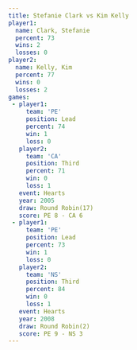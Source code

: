```yaml
---
title: Stefanie Clark vs Kim Kelly
player1:               
  name: Clark, Stefanie
  percent: 73          
  wins: 2              
  losses: 0            
player2:               
  name: Kelly, Kim     
  percent: 77          
  wins: 0              
  losses: 2            
games:
 - player1:        
     team: 'PE'    
     position: Lead
     percent: 74   
     win: 1        
     loss: 0       
   player2:         
     team: 'CA'     
     position: Third
     percent: 71    
     win: 0         
     loss: 1        
   event: Hearts        
   year: 2005           
   draw: Round Robin(17)
   score: PE 8 - CA 6   
 - player1:        
     team: 'PE'    
     position: Lead
     percent: 73   
     win: 1        
     loss: 0       
   player2:         
     team: 'NS'     
     position: Third
     percent: 84    
     win: 0         
     loss: 1        
   event: Hearts       
   year: 2008          
   draw: Round Robin(2)
   score: PE 9 - NS 3  
---
```

